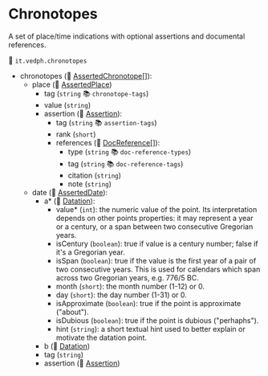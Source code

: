# Chronotopes

A set of place/time indications with optional assertions and documental references.

🔑 `it.vedph.chronotopes`

- chronotopes (🧱 [AssertedChronotope[]](https://github.com/vedph/cadmus-bricks/blob/master/docs/asserted-chronotope.md)):
  - place (🧱 [AssertedPlace](https://github.com/vedph/cadmus-bricks/blob/master/docs/asserted-place.md))
    - tag (`string` 📚 `chronotope-tags`)
    - value (`string`)
    - assertion (🧱 [Assertion](https://github.com/vedph/cadmus-bricks/blob/master/docs/assertion.md)):
      - tag (`string` 📚 `assertion-tags`)
      - rank (`short`)
      - references (🧱 [DocReference[]](https://github.com/vedph/cadmus-bricks/blob/master/docs/doc-reference.md)):
        - type (`string` 📚 `doc-reference-types`)
        - tag (`string` 📚 `doc-reference-tags`)
        - citation (`string`)
        - note (`string`)
  - date (🧱 [AssertedDate](https://github.com/vedph/cadmus-bricks/blob/master/docs/asserted-date.md)):
    - a* (🧱 [Datation](https://github.com/vedph/cadmus-bricks/blob/master/docs/datation.md)):
      - value* (`int`): the numeric value of the point. Its interpretation depends on other points properties: it may represent a year or a century, or a span between two consecutive Gregorian years.
      - isCentury (`boolean`): true if value is a century number; false if it's a Gregorian year.
      - isSpan (`boolean`): true if the value is the first year of a pair of two consecutive years. This is used for calendars which span across two Gregorian years, e.g. 776/5 BC.
      - month (`short`): the month number (1-12) or 0.
      - day (`short`): the day number (1-31) or 0.
      - isApproximate (`boolean`): true if the point is approximate ("about").
      - isDubious (`boolean`): true if the point is dubious ("perhaphs").
      - hint (`string`): a short textual hint used to better explain or motivate the datation point.
    - b (🧱 [Datation](https://github.com/vedph/cadmus-bricks/blob/master/docs/datation.md))
    - tag (`string`)
    - assertion (🧱 [Assertion](https://github.com/vedph/cadmus-bricks/blob/master/docs/assertion.md))
